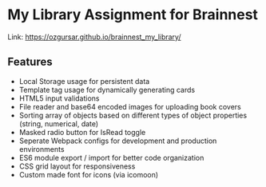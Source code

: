 # My Library Assignment for Brainnest
Link: https://ozgursar.github.io/brainnest_my_library/

## Features
* Local Storage usage for persistent data
* Template tag usage for dynamically generating cards
* HTML5 input validations
* File reader and base64 encoded images for uploading book covers
* Sorting array of objects based on different types of object properties (string, numerical, date)
* Masked radio button for IsRead toggle
* Seperate Webpack configs for development and production environments
* ES6 module export / import for better code organization
* CSS grid layout for responsiveness
* Custom made font for icons (via icomoon)
